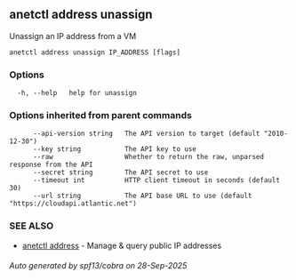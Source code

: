 ## anetctl address unassign

Unassign an IP address from a VM

```
anetctl address unassign IP_ADDRESS [flags]
```

### Options

```
  -h, --help   help for unassign
```

### Options inherited from parent commands

```
      --api-version string   The API version to target (default "2010-12-30")
      --key string           The API key to use
      --raw                  Whether to return the raw, unparsed response from the API
      --secret string        The API secret to use
      --timeout int          HTTP client timeout in seconds (default 30)
      --url string           The API base URL to use (default "https://cloudapi.atlantic.net")
```

### SEE ALSO

* [anetctl address](anetctl_address.md)	 - Manage & query public IP addresses

###### Auto generated by spf13/cobra on 28-Sep-2025

